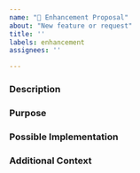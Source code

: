 ```yaml
---
name: "🚀 Enhancement Proposal"
about: "New feature or request"
title: ''
labels: enhancement
assignees: ''

---
```


### Description
<!-- Provide a clear and concise description of the enhancement -->


### Purpose
<!-- Why is this enhancement being proposed? -->


### Possible Implementation
<!-- Not obligatory, but suggest how the enhancement can be implemented -->


### Additional Context
<!-- Add any other relevant information about the enhancement here -->
